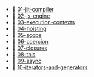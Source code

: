 * 📄 [01-jit-compiler](01-jit-compiler.md)
* 📄 [02-js-engine](02-js-engine.md)
* 📄 [03-execution-contexts](03-execution-contexts.md)
* 📄 [04-hoisting](04-hoisting.md)
* 📄 [05-scope](05-scope.md)
* 📄 [06-coercion](06-coercion.md)
* 📄 [07-closures](07-closures.md)
* 📄 [08-this](08-this.md)
* 📄 [09-async](09-async.md)
* 📄 [10-iterators-and-generators](10-iterators-and-generators.md)
